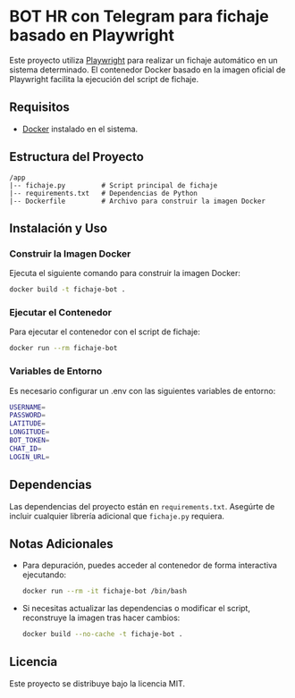 # BOT HR con Telegram para fichaje basado en Playwright

Este proyecto utiliza [Playwright](https://playwright.dev/) para realizar un fichaje automático en un sistema determinado. El contenedor Docker basado en la imagen oficial de Playwright facilita la ejecución del script de fichaje.

## Requisitos

- [Docker](https://www.docker.com/) instalado en el sistema.

## Estructura del Proyecto

```
/app
|-- fichaje.py         # Script principal de fichaje
|-- requirements.txt   # Dependencias de Python
|-- Dockerfile         # Archivo para construir la imagen Docker
```

## Instalación y Uso

### Construir la Imagen Docker
Ejecuta el siguiente comando para construir la imagen Docker:

```sh
docker build -t fichaje-bot .
```

### Ejecutar el Contenedor
Para ejecutar el contenedor con el script de fichaje:

```sh
docker run --rm fichaje-bot
```

### Variables de Entorno
Es necesario configurar un .env con las siguientes variables de entorno:

```sh
USERNAME=
PASSWORD=
LATITUDE=
LONGITUDE=
BOT_TOKEN=
CHAT_ID=
LOGIN_URL=
```

## Dependencias
Las dependencias del proyecto están en `requirements.txt`. Asegúrte de incluir cualquier librería adicional que `fichaje.py` requiera.

## Notas Adicionales
- Para depuración, puedes acceder al contenedor de forma interactiva ejecutando:
  
  ```sh
  docker run --rm -it fichaje-bot /bin/bash
  ```

- Si necesitas actualizar las dependencias o modificar el script, reconstruye la imagen tras hacer cambios:
  
  ```sh
  docker build --no-cache -t fichaje-bot .
  ```

## Licencia
Este proyecto se distribuye bajo la licencia MIT.

